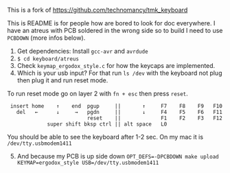 This is a fork of https://github.com/technomancy/tmk_keyboard

This is README is for people how are bored to look for doc everywhere. I have an atreus with PCB soldered in the wrong side so to build I need to use `PCBDOWN` (more infos below).

1. Get dependencies: Install `gcc-avr` and `avrdude`
2. `$ cd keyboard/atreus`
3. Check `keymap_ergodox_style.c` for how the keycaps are implemented.
4. Which is your usb input? For that run `ls /dev` with the keyboard not plug then plug it and run reset mode.

To run reset mode go on layer 2 with `fn + esc` then press `reset`.

```
 insert home    ↑    end  pgup     ||       ↑     F7    F8    F9   F10
   del   ←      ↓     →   pgdn     ||       ↓     F4    F5    F6   F11
                          reset    ||             F1    F2    F3   F12
             super shift bksp ctrl || alt space   L0
```

You should be able to see the keyboard after 1-2 sec. On my mac it is `/dev/tty.usbmodem1411`

5. And because my PCB is up side down `OPT_DEFS=-DPCBDOWN make upload KEYMAP=ergodox_style USB=/dev/tty.usbmodem1411`

